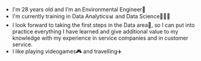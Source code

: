 * I'm 28 years old and I'm an Environmental Engineer🌱 
* I'm currently training in Data Analytics📊 and Data Science👩🏻‍💻 
* I look forward to taking the first steps in the Data area🎯, so I can put into practice everything I have learned and give additional value to my knowledge with my experience in service companies and in customer service.
* I like playing videogames🎮 and travelling✈️
